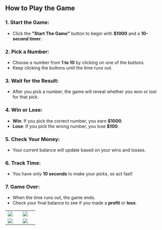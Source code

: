## How to Play the Game

### 1. Start the Game:
- Click the **"Start The Game"** button to begin with **$1000** and a **10-second timer**.

### 2. Pick a Number:
- Choose a number from **1 to 10** by clicking on one of the buttons.
- Keep clicking the buttons until the time runs out.

### 3. Wait for the Result:
- After you pick a number, the game will reveal whether you won or lost for that pick.

### 4. Win or Lose:
- **Win**: If you pick the correct number, you earn **$1000**.
- **Lose**: If you pick the wrong number, you lose **$100**.

### 5. Check Your Money:
- Your current balance will update based on your wins and losses.

### 6. Track Time:
- You have only **10 seconds** to make your picks, so act fast!

### 7. Game Over:
- When the time runs out, the game ends.
- Check your final balance to see if you made a **profit** or **loss**.


<table>
  <tr>
    <td><img src="https://github.com/user-attachments/assets/19f5c515-a8b3-4508-8151-e428cf6fa347"><td>
    <td><img src="https://github.com/user-attachments/assets/85b4ef4b-17fb-46ca-b8cd-3b4e05066bcf"><td>
  </tr>

  <tr>
    <td><img src="https://github.com/user-attachments/assets/4ccc3421-bbe3-415c-ac4b-79ad34e2e2a6"><td>
    <td><img src="https://github.com/user-attachments/assets/ec99d8e1-31e4-4f2e-be3a-618210003847"><td>
  </tr>
</table>